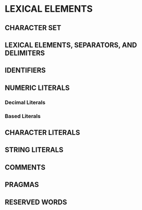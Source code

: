 # LEXICAL ELEMENTS
## CHARACTER SET
## LEXICAL ELEMENTS, SEPARATORS, AND DELIMITERS
## IDENTIFIERS
## NUMERIC LITERALS
### Decimal Literals
### Based Literals
## CHARACTER LITERALS
## STRING LITERALS
## COMMENTS
## PRAGMAS
## RESERVED WORDS
